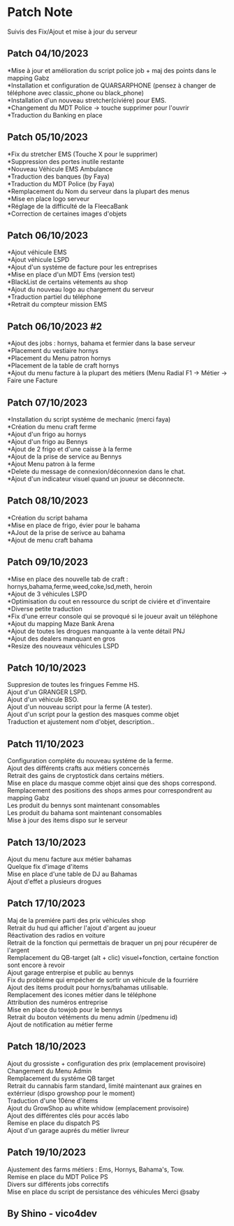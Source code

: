  # Patch Note



Suivis des Fix/Ajout et mise à jour du serveur

## Patch 04/10/2023

                             
*Mise à jour et amélioration du script police job + maj des points dans le mapping Gabz<br/>
*Installation et configuration de QUARSARPHONE (pensez à changer de téléphone avec classic_phone ou black_phone)<br/>
*Installation d'un nouveau stretcher(civiére) pour EMS.<br/>
*Changement du MDT Police -> touche supprimer pour l'ouvrir<br/>
*Traduction du Banking en place



## Patch 05/10/2023

                             
*Fix du stretcher EMS (Touche X pour le supprimer)<br/>
*Suppression des portes inutile restante<br/>
*Nouveau Véhicule EMS Ambulance <br/>
*Traduction des banques (by Faya)<br/>
*Traduction du MDT Police (by Faya) <br/>
*Remplacement du Nom du serveur dans la plupart des menus<br/>
*Mise en place logo serveur<br/>
*Réglage de la difficulté de la FleecaBank<br/>
*Correction de certaines images d'objets<br/>


## Patch 06/10/2023

                             
*Ajout véhicule EMS<br/>
*Ajout véhicule LSPD<br/>
*Ajout d'un systéme de facture pour les entreprises<br/>
*Mise en place d'un MDT Ems (version test)<br/>
*BlackList de certains vétements au shop<br/>
*Ajout du nouveau logo au chargement du serveur<br/>
*Traduction partiel du téléphone <br/>
*Retrait du compteur mission EMS

## Patch 06/10/2023 #2
*Ajout des jobs : hornys, bahama et fermier dans la base serveur<br/>
*Placement du vestiaire hornys<br/>
*Placement du Menu patron hornys<br/>
*Placement de la table de craft hornys <br/>
*Ajout du menu facture à la plupart des métiers (Menu Radial F1 ->  Métier -> Faire une Facture<br/>

## Patch 07/10/2023
*Installation du script systéme de mechanic (merci faya)<br/>
*Création du menu craft ferme<br/>
*Ajout d'un frigo au hornys<br/>
*Ajout d'un frigo au Bennys<br/>
*Ajout de 2 frigo et d'une caisse à la ferme<br/>
*Ajout de la prise de service au Bennys<br/>
*Ajout Menu patron à la ferme<br/>
*Delete du message de connexion/déconnexion dans le chat.<br/>
*Ajout d'un indicateur visuel quand un joueur se déconnecte.<br/>

## Patch 08/10/2023
*Création du script bahama<br/>
*Mise en place de frigo, évier pour le bahama<br/>
*AJout de la prise de serivce au bahama<br/>
*Ajout de menu craft bahama<br/>

## Patch 09/10/2023
*Mise en place des nouvelle tab de craft : hornys,bahama,ferme,weed,coke,lsd,meth, heroin<br/>
*Ajout de 3 véhicules LSPD<br/>
*Optimisation du cout en ressource du script de civiére et d'inventaire<br/>
*Diverse petite traduction<br/>
*Fix d'une erreur console qui se provoqué si le joueur avait un téléphone<br/>
*Ajout du mapping Maze Bank Arena<br/>
*Ajout de toutes les drogues manquante à la vente détail PNJ<br/>
*Ajout des dealers manquant en gros<br/>
*Resize des nouveaux véhicules LSPD<br/>


## Patch 10/10/2023
Suppresion de toutes les fringues Femme HS.<br/>
Ajout d'un GRANGER LSPD.<br/>
Ajout d'un véhicule BSO.<br/>
Ajout d'un nouveau script pour la ferme (A tester).<br/>
Ajout d'un script pour la gestion des masques comme objet<br/>
Traduction et ajustement nom d'objet, description..<br/>


## Patch 11/10/2023
Configuration compléte du nouveau systéme de la ferme.</br>
Ajout des différents crafts aux métiers concernés</br>
Retrait des gains de cryptostick dans certains métiers.</br>
Mise en place du masque comme objet ainsi que des shops correspond.</br>
Remplacement des positions des shops armes pour correspondrent au mapping Gabz</br>
Les produit du bennys sont maintenant consomables</br>
Les produit du bahama sont maintenant consomables</br>
Mise à jour des items dispo sur le serveur</br>

## Patch 13/10/2023
Ajout du menu facture aux métier bahamas</br>
Quelque fix d'image d'items </br>
Mise en place d'une table de DJ au Bahamas</br>
Ajout d'effet a plusieurs drogues</br>

## Patch 17/10/2023
Maj de la premiére parti des prix véhicules shop</br>
Retrait du hud qui afficher l'ajout d'argent au joueur</br>
Réactivation des radios en voiture</br>
Retrait de la fonction qui permettais de braquer un pnj pour récupérer de l'argent</br>
Remplacement du QB-target (alt + clic) visuel+fonction, certaine fonction sont encore à revoir</br>
Ajout garage entrerpise et public au bennys</br>
Fix du probléme qui empécher de sortir un véhicule de la fourriére </br>
Ajout des items produit pour hornys/bahamas utilisable.</br>
Remplacement des icones métier dans le téléphone</br>
Attribution des numéros entreprise</br>
Mise en place du towjob pour le bennys</br>
Retrait du bouton vétéments du menu admin (/pedmenu id)</br>
Ajout de notification au métier ferme</br>


## Patch 18/10/2023
Ajout du grossiste + configuration des prix (emplacement provisoire)</br>
Changement du Menu Admin</br>
Remplacement du systéme QB target</br>
Retrait du cannabis farm standard, limité maintenant aux graines en extérrieur (dispo growshop pour le moment)</br>
Traduction d'une 10éne d'items</br>
Ajout du GrowShop au white whidow (emplacement provisoire)</br>
Ajout des différentes clés pour accés labo</br>
Remise en place du dispatch PS</br>
Ajout d'un garage auprés du métier livreur</br>

## Patch 19/10/2023
Ajustement des farms métiers : Ems, Hornys, Bahama's, Tow. </br>
Remise en place du MDT Police PS</br>
Divers sur différents jobs correctifs</br>
Mise en place du script de persistance des véhicules Merci @saby</br>





## By Shino - vico4dev


